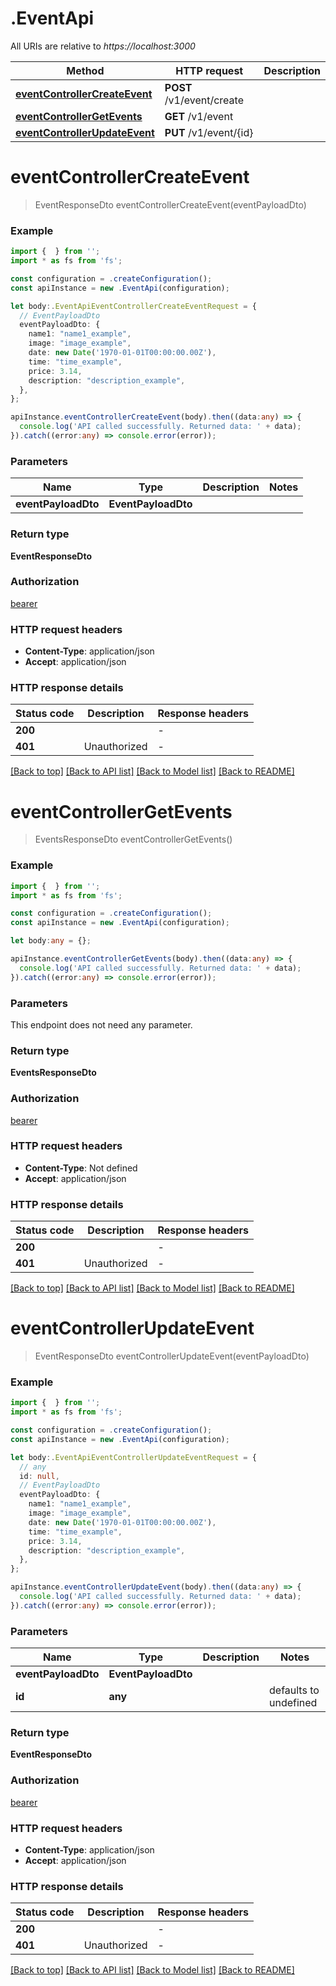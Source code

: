 # .EventApi

All URIs are relative to *https://localhost:3000*

Method | HTTP request | Description
------------- | ------------- | -------------
[**eventControllerCreateEvent**](EventApi.md#eventControllerCreateEvent) | **POST** /v1/event/create | 
[**eventControllerGetEvents**](EventApi.md#eventControllerGetEvents) | **GET** /v1/event | 
[**eventControllerUpdateEvent**](EventApi.md#eventControllerUpdateEvent) | **PUT** /v1/event/{id} | 


# **eventControllerCreateEvent**
> EventResponseDto eventControllerCreateEvent(eventPayloadDto)


### Example


```typescript
import {  } from '';
import * as fs from 'fs';

const configuration = .createConfiguration();
const apiInstance = new .EventApi(configuration);

let body:.EventApiEventControllerCreateEventRequest = {
  // EventPayloadDto
  eventPayloadDto: {
    name1: "name1_example",
    image: "image_example",
    date: new Date('1970-01-01T00:00:00.00Z'),
    time: "time_example",
    price: 3.14,
    description: "description_example",
  },
};

apiInstance.eventControllerCreateEvent(body).then((data:any) => {
  console.log('API called successfully. Returned data: ' + data);
}).catch((error:any) => console.error(error));
```


### Parameters

Name | Type | Description  | Notes
------------- | ------------- | ------------- | -------------
 **eventPayloadDto** | **EventPayloadDto**|  |


### Return type

**EventResponseDto**

### Authorization

[bearer](README.md#bearer)

### HTTP request headers

 - **Content-Type**: application/json
 - **Accept**: application/json


### HTTP response details
| Status code | Description | Response headers |
|-------------|-------------|------------------|
**200** |  |  -  |
**401** | Unauthorized |  -  |

[[Back to top]](#) [[Back to API list]](README.md#documentation-for-api-endpoints) [[Back to Model list]](README.md#documentation-for-models) [[Back to README]](README.md)

# **eventControllerGetEvents**
> EventsResponseDto eventControllerGetEvents()


### Example


```typescript
import {  } from '';
import * as fs from 'fs';

const configuration = .createConfiguration();
const apiInstance = new .EventApi(configuration);

let body:any = {};

apiInstance.eventControllerGetEvents(body).then((data:any) => {
  console.log('API called successfully. Returned data: ' + data);
}).catch((error:any) => console.error(error));
```


### Parameters
This endpoint does not need any parameter.


### Return type

**EventsResponseDto**

### Authorization

[bearer](README.md#bearer)

### HTTP request headers

 - **Content-Type**: Not defined
 - **Accept**: application/json


### HTTP response details
| Status code | Description | Response headers |
|-------------|-------------|------------------|
**200** |  |  -  |
**401** | Unauthorized |  -  |

[[Back to top]](#) [[Back to API list]](README.md#documentation-for-api-endpoints) [[Back to Model list]](README.md#documentation-for-models) [[Back to README]](README.md)

# **eventControllerUpdateEvent**
> EventResponseDto eventControllerUpdateEvent(eventPayloadDto)


### Example


```typescript
import {  } from '';
import * as fs from 'fs';

const configuration = .createConfiguration();
const apiInstance = new .EventApi(configuration);

let body:.EventApiEventControllerUpdateEventRequest = {
  // any
  id: null,
  // EventPayloadDto
  eventPayloadDto: {
    name1: "name1_example",
    image: "image_example",
    date: new Date('1970-01-01T00:00:00.00Z'),
    time: "time_example",
    price: 3.14,
    description: "description_example",
  },
};

apiInstance.eventControllerUpdateEvent(body).then((data:any) => {
  console.log('API called successfully. Returned data: ' + data);
}).catch((error:any) => console.error(error));
```


### Parameters

Name | Type | Description  | Notes
------------- | ------------- | ------------- | -------------
 **eventPayloadDto** | **EventPayloadDto**|  |
 **id** | **any** |  | defaults to undefined


### Return type

**EventResponseDto**

### Authorization

[bearer](README.md#bearer)

### HTTP request headers

 - **Content-Type**: application/json
 - **Accept**: application/json


### HTTP response details
| Status code | Description | Response headers |
|-------------|-------------|------------------|
**200** |  |  -  |
**401** | Unauthorized |  -  |

[[Back to top]](#) [[Back to API list]](README.md#documentation-for-api-endpoints) [[Back to Model list]](README.md#documentation-for-models) [[Back to README]](README.md)


